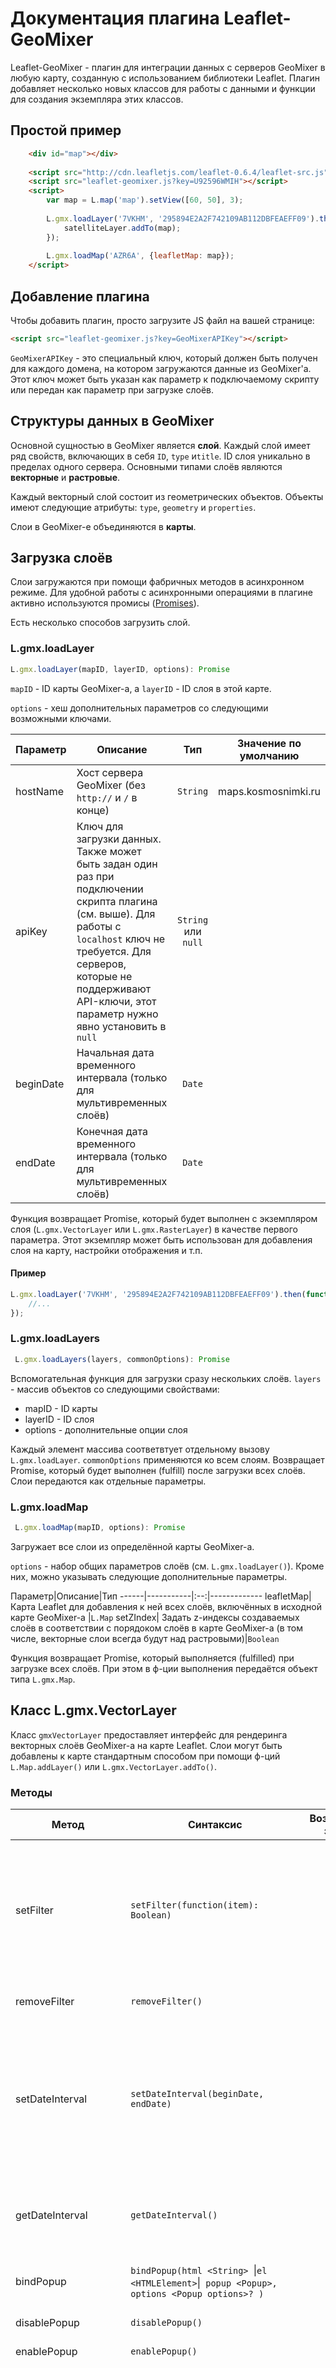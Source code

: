 # Документация плагина Leaflet-GeoMixer

Leaflet-GeoMixer - плагин для интеграции данных с серверов GeoMixer в любую карту, созданную с использованием библиотеки Leaflet. 
Плагин добавляет несколько новых классов для работы с данными и функции для создания экземпляра этих классов.

## Простой пример

```html
	<div id="map"></div>
 
	<script src="http://cdn.leafletjs.com/leaflet-0.6.4/leaflet-src.js"></script>
	<script src="leaflet-geomixer.js?key=U92596WMIH"></script>
	<script>
		var map = L.map('map').setView([60, 50], 3);
		
		L.gmx.loadLayer('7VKHM', '295894E2A2F742109AB112DBFEAEFF09').then(function(satelliteLayer) {
		    satelliteLayer.addTo(map);
		});
		
        L.gmx.loadMap('AZR6A', {leafletMap: map});
	</script>
```

## Добавление плагина

Чтобы добавить плагин, просто загрузите JS файл на вашей странице:

```html
<script src="leaflet-geomixer.js?key=GeoMixerAPIKey"></script>
```

`GeoMixerAPIKey` - это специальный ключ, который должен быть получен для каждого домена, на котором загружаются данные из GeoMixer'а. 
Этот ключ может быть указан как параметр к подключаемому скрипту или передан как параметр при загрузке слоёв.

## Структуры данных в GeoMixer

Основной сущностью в GeoMixer является **слой**. Каждый слой имеет ряд свойств, включающих в себя `ID`, `type` и`title`.
ID слоя уникально в пределах одного сервера. Основными типами слоёв являются **векторные** и **растровые**.

Каждый векторный слой состоит из геометрических объектов. Объекты имеют следующие атрибуты: `type`, `geometry` и `properties`. 

Слои в GeoMixer-е объединяются в **карты**.

## Загрузка слоёв

Слои загружаются при помощи фабричных методов в асинхронном режиме. Для удобной работы с асинхронными операциями в плагине активно используются промисы ([Promises](https://promisesaplus.com/)).

Есть несколько способов загрузить слой.

### L.gmx.loadLayer
```js
L.gmx.loadLayer(mapID, layerID, options): Promise
```

`mapID` - ID карты GeoMixer-а, а `layerID` - ID слоя в этой карте.

`options` - хеш дополнительных параметров со следующими возможными ключами.

Параметр|Описание|Тип|Значение по умолчанию
------|-----------|:--:|-------------
hostName| Хост сервера GeoMixer (без `http://` и `/` в конце)|`String`|maps.kosmosnimki.ru
apiKey|Ключ для загрузки данных. Также может быть задан один раз при подключении скрипта плагина (см. выше). Для работы с `localhost` ключ не требуется. Для серверов, которые не поддерживают API-ключи, этот параметр нужно явно установить в `null`|`String` или `null`|
beginDate|Начальная дата временного интервала (только для мультивременных слоёв)|`Date`|
endDate|Конечная дата временного интервала (только для мультивременных слоёв)|`Date`|

Функция возвращает Promise, который будет выполнен с экземпляром слоя (`L.gmx.VectorLayer` или `L.gmx.RasterLayer`) в качестве первого параметра. Этот экземпляр может быть использован для добавления слоя на карту, настройки отображения и т.п.

#### Пример
```js
L.gmx.loadLayer('7VKHM', '295894E2A2F742109AB112DBFEAEFF09').then(function(satelliteLayer) {
    //...
});
```

### L.gmx.loadLayers
```js
 L.gmx.loadLayers(layers, commonOptions): Promise
```

Вспомогательная функция для загрузки сразу нескольких слоёв. `layers` - массив объектов со следующими свойствами:
  * mapID - ID карты 
  * layerID - ID слоя
  * options - дополнительные опции слоя

Каждый элемент массива соответвтует отдельному вызову `L.gmx.loadLayer`. `commonOptions` применяются ко всем слоям.
Возвращает Promise, который будет выполнен (fulfill) после загрузки всех слоёв. Слои передаются как отдельные параметры.

### L.gmx.loadMap
```js
 L.gmx.loadMap(mapID, options): Promise
```
Загружает все слои из определённой карты GeoMixer-а.

`options` - набор общих параметров слоёв (см. `L.gmx.loadLayer()`). Кроме них, можно указывать следующие дополнительные параметры.

Параметр|Описание|Тип
------|-----------|:--:|-------------
leafletMap| Карта Leaflet для добавления к ней всех слоёв, включённых в исходной карте GeoMixer-а |`L.Map`
setZIndex| Задать z-индексы создаваемых слоёв в соответствии с порядоком слоёв в карте GeoMixer-а (в том числе, векторные слои всегда будут над растровыми)|`Boolean`

Функция возвращает Promise, который выполняется (fulfilled) при загрузке всех слоёв. При этом в ф-ции выполнения передаётся объект типа `L.gmx.Map`.

## Класс L.gmx.VectorLayer

Класс `gmxVectorLayer` предоставляет интерфейс для рендеринга векторных слоёв GeoMixer-а на карте Leaflet.
Слои могут быть добавлены к карте стандартным способом при помощи ф-ций `L.Map.addLayer()` или `L.gmx.VectorLayer.addTo()`.

### Методы
Метод|Синтаксис|Возвращаемое значение|Описание
------|------|:---------:|-----------
setFilter|`setFilter(function(item): Boolean)`|`this`| Установить ф-цию для фильтрации объектов перед рендерингом. Единственный аргумент - ф-ция, которая получает объект из слоя и возвращает булево значение (`false` - отфильтровать)
removeFilter|`removeFilter()`||Удалить ф-цию фильтрации объектов перед рендерингом.
setDateInterval|`setDateInterval(beginDate, endDate)`|`this`|Задаёт временной интервал для мультиврменных слоёв. Только объекты из этого интервала будут показаны на карте. `beginDate` и `endDate` имеют тип `Date`. `beginDate` включается в интервал, `endDate` - исключается.
getDateInterval|`getDateInterval()`|`Object`|Получение временного интервала слоя (возвращает объект с атрибутами dateBegin и dateEnd).
bindPopup|`bindPopup(html <String> `&#124;` el <HTMLElement> `&#124;` popup <Popup>, options <Popup options>? )`|`this`| Подключить обработчик баллунов по клику на объекте слоя.
disablePopup|`disablePopup()`|`this`| Отключить показ баллунов.
enablePopup|`enablePopup()`|`this`| Включить показ баллунов.
addPopupHook|`addPopupHook(key, callback:function(properties, div, node, hooksCount))`|`this`| Включить дополнительную обработку содержимого всплывающей подсказки. Где key - наименование поля в шаблоне балуна. callback(properties, div, node, hooksCount) - функция дополнительной обработки. Параметры: `properties` - атрибуты объекта по которому формируется балун, `div` - ссылка на HTML ноду содержимого балуна, `node` - нода сформированная после замены поля key, если поле в шаблоне не найдено node равно null, `hooksCount` - список встретившихся в шаблоне ключей [key]. (Примечание: вызывается один раз если [key] в шаблоне не найден, либо для каждого встретившегося в шаблоне [key])
removePopupHook|`removePopupHook(key)`|`this`| Отменить дополнительную обработку содержимого всплывающей подсказки. Где key – наименование поля в шаблоне балуна.
getItemBalloon|`getItemBalloon(id <UInt>)`|`<String>`| Получить popup контент для объекта с идентификатором id (если объект не найден или контент для popup не определен возвращается пустая строка).
getPopups|`getPopups(flag <Boolean>)`|`id [] or <Popup>[]`| Получить список открытых popup (при flag = true возвращается массив открытых Popup, по умолчанию список идентификаторов объектов для которых открыты Popup).
addPopup|`addPopup(id <UInt>)`|`this`| Добавить popup для объекта с идентификатором id (если объект не найден popup будет добавлен после отрисовки объекта).
disableFlip|`disableFlip()`|`this`| Установить флаг отмены ротации объектов слоя.
enableFlip|`enableFlip()`|`this`| Удалить флаг отмены ротации объектов слоя.
repaint|`repaint()` ||Перерисовать слой. В отличае от `L.TileLayer.redraw()`, не пересоздаёт тайлы слоя, а лишь перерисовывает их. Работает быстрее и без моргания слоя на экране.
redrawItem|`redrawItem(id <UInt>)` ||Перерисовать объект слоя с идентификатором id.
setRasterHook|`setRasterHook(function(dstCanvas, srcImage, sx, sy, sw, sh, dx, dy, dw, dh, info): Promise)`|`this`|Команда  предназначена для предобработки растров объектов слоя (например раскраска по палитре и т.п.). Единственный аргумент - ф-ция, аргументы функции: `dstCanvas` - результирующий холст растра объекта, `srcImage` - тайл растра объекта полученный с сервера (далее источник), sx , sy, sw, sh - описание прямоугольника пикселов из источника `image`, dx, dy, dw, dh - описание прямоугольника пикселов на результирующем холсте `canvas`, info - дополнительное описание. Функция может возвращать возвращать: `Promise` - будет произведена асинхронная обработка, `undefined` - обработка завершена в синхронном режиме.
removeRasterHook|`removeRasterHook()`|`this`|Удалить функцию обработки растров объектов слоя.
addObserver|`addObserver(<`[Observer options](#observer-options)`>)`|`<`[Observer](#Класс-observer)`>`|Добавление функции отбора объектов слоя по заданным условиям.
removeObserver|`removeObserver(<`[Observer](#Класс-observer)`>)`|`<`[Observer](#Класс-observer)`>`|Удаление обсервера.
getItemProperties|`getItemProperties(attribute[])`|`<Object>`|Преобразование массива атрибутов векторного объекта в Hash.
setStyleHook|`setStyleHook(<Func>)`|`this`|Установка функции переопределения стиля отрисовки объекта. Единственный аргумент - ф-ция, которая принимает объект из слоя и возвращает (`null` - объект не отрисовывать , `<Style object>` - переопределямые свойства стиля отрисовки объекта)
removeStyleHook|`removeStyleHook()`||Удаление функции переопределения стиля отрисовки объекта.
setStyles|`setStyles(<`[StyleFilter](#user-content-stylefilter---объект-стиля-слоя)`>[])`|`this`| Установка массива стилей слоя (Примеры: [setStyleProp.html](http://scanex.github.io/Leaflet-GeoMixer/debug/setStyleProp.html),
getStyles|`getStyles()`|`<`[StyleFilter](#user-content-stylefilter---объект-стиля-слоя)`>[]`| Получение массива стилей слоя (выдаются опции стилей отличающиеся от устанавливаемых по умолчанию).
getStylesByProperties|`getStylesByProperties( <attribute[]>, zoom)`|`styleIndex[]`| Получение массива номеров стилей объекта слоя для заданного зума(первый аргумент это массив атрибутов объекта, второй аргумент zoom по умолчанию = 1).
getIcons|`getIcons(callback<Function>)`|`<`[StyleFilter](#user-content-stylefilter---объект-стиля-слоя)`>[]`| В качестве аргумента callback функция получает массив объектов иконок для каждого из стилей слоя (при наличии `iconURL` для каждого стиля в ключе `image` выдается `<HTMLCanvasElement || HTMLImageElement>`).
setStyle|`setStyle(<`[StyleFilter](#user-content-stylefilter---объект-стиля-слоя)`>, <UInt>num)`|`this`|Изменение существующего стиля - под номером `num` (при отсутствии стиля команда игнорируется).
getStyle|`getStyle(<Number>)`|`<`[StyleFilter](#user-content-stylefilter---объект-стиля-слоя)`>`| Получение стилевого фильтра по его номеру (выдаются опции стилей отличающиеся от устанавливаемых по умолчанию).
setRasterOpacity|`setRasterOpacity(<Float>)`|`this`|Изменение opacity растровых снимков объектов слоя (в дипазоне от `0` до `1`).
setZIndexOffset|`setZIndexOffset(<UInt>)`||Установка `z-index` смещения контейнера слоя(по умолчанию: `0`)
bindClusters|`bindClusters(options <`[Clusters options](#clusters-options---опции-кластеризации)`>? )`|`this`| Подключить кластеризацию слоя. Пример [bindClusters.html](http://ScanEx.github.com/Leaflet-GeoMixer/examples/bindClusters.html).
unbindClusters|`unbindClusters()`|`this`| Отключить кластеризацию слоя.
bindHeatMap|`bindHeatMap(options <`[HeatMap options](#heatmap-options---опции-heatmap)`>? )`|`this`| Подключить HeatMap слоя. Пример [bindHeatMap.html](http://ScanEx.github.com/Leaflet-GeoMixer/examples/bindHeatMap.html).
unbindHeatMap|`unbindHeatMap()`|`this`| Отключить HeatMap слоя.
bindWMS|`bindWMS(options <`[TileLayer.WMS options](http://leafletjs.com/reference.html#tilelayer-wms-options)`>? )`|`this`| Подключить отображение WMS слоя.
unbindWMS|`unbindWMS()`|`this`| Отключить отображение WMS слоя.
addClipPolygon|`addClipPolygon(<`[L.Polygon](http://leafletjs.com/reference.html#polygon) or [L.GeoJSON](http://leafletjs.com/reference.html#geojson)`>)`|`this`| Добавить полигон обрезки данных слоя.
removeClipPolygon|`removeClipPolygon(<`[L.Polygon](http://leafletjs.com/reference.html#polygon) or [L.GeoJSON](http://leafletjs.com/reference.html#geojson)`>)`|`this`| Удалить полигон обрезки данных слоя.

#### Примечания

*     Управление отображением слоя по zoom осуществляется при помощи задания MinZoom, MaxZoom в [StyleFilter](#user-content-stylefilter---объект-стиля-слоя) команд установки стилями setStyles, setStyle. (Не используйте прямое изменение minZoom, maxZoom в опциях слоя)

#### Events

| Type | Property | Description
| --- | --- |:---
| click | `<Event>` | click на объекте векторного слоя
| dblclick | `<Event>` | dblclick на объекте векторного слоя
| mousedown | `<Event>` | mousedown на объекте векторного слоя
| mouseup | `<Event>` | mouseup на объекте векторного слоя
| mousemove | `<Event>` | mousemove на объекте векторного слоя
| mouseover | `<Event>` | mouseover на объекте векторного слоя
| mouseout | `<Event>` | mouseout на объекте векторного слоя
| contextmenu | `<Event>` | contextmenu на объекте векторного слоя
| stylechange | `<Event>` | произошло изменение в стилях слоя
| versionchange | `<Event>` | произошло изменение версии слоя
| popupopen | `<PopupEvent>` | происходит при открытии Popup.
| popupclose | `<PopupEvent>` | происходит при закрытии Popup.

###Event object

Расширяет [Leaflet Event](http://leafletjs.com/reference.html#event-objects)

Свойство|Тип|Описание
------|:---------:|-----------
gmx.id|`<UInt>`| Идентификатор объекта.
gmx.target|`<`[VectorTile item](#vectortile-item)`>`| Объект векторного слоя на котором произошло событие.
gmx.layer|`<`[L.gmx.VectorLayer](#Класс-lgmxvectorlayer)`>`| Слой которому принадлежит `gmx.target`.

###PopupEvent object

Расширяет [Leaflet PopupEvent](http://leafletjs.com/reference.html#popup-event)

Свойство|Тип|Описание
------|:---------:|-----------
gmx.id|`<UInt>`| Идентификатор объекта.
gmx.properties|`<Object>`| Свойства объекта векторного слоя на котором произошло событие.
gmx.templateBalloon|`<String>`| Шаблон балуна.
gmx.summary|`<String>`| Итоговая строка балуна.
gmx.latlng|`<LatLng>`| Координаты балуна.

###VectorTile item

Свойство|Тип|Описание
------|:---------:|-----------
id|`<UInt>`| Идентификатор объекта.
properties|`<attribute[]>`| Массив атрибутов (первый элемент - id объекта, последний - геометрия части объекта).
dataOption|`<Object>`| Дополнительная информация.
item|`<Object>`| Дополнительная информация объекта.

## StyleFilter - объект стиля слоя

      // массив стилевых фильтров слоя (по умолчанию: '[стилевой фильтр по умолчанию]')  
        {  
           'MinZoom': <Uint>                 // мин. zoom (по умолчанию: `1`)
           ,'MaxZoom': <Uint>                // макс.zoom (по умолчанию: `21`)
           ,'Filter': <SQL string>           // SQL выражение стиля (по умолчанию: `` без фильтрации)
           ,'Balloon': <String>              // Шаблон балуна (поля атрибутов объектов заключаются в квадратные скобки)
           ,'DisableBalloonOnMouseMove': <Boolean>   // отключение балунов по наведению (по умолчанию: `true`)  
           ,'DisableBalloonOnClick': <Boolean>   // отключение балунов при `click` (по умолчанию: `false`)  
           ,'RenderStyle': <Style object>    // стиль (Тип данных Style)  
           ,'HoverStyle': <Style object>     // hover стиль (Тип данных Style)  
        }

### SQL string - строка отбора объектов

Применяется в фильтрах и стилях.

Допускаются следующие простейшие операции: `=`,  `>`, `<`, `>=`, `<=`, `LIKE`, `IN`, `OR`

Поля атрибутов объектов заключаются в квадратные скобки.
Строковые константы заключаются в одинарные кавычки.

Примеры выражений:

        [sceneid] = 'irk1-e2346192'
        [sceneid] LIKE 'irk1-e23461%'
        [sceneid] = 'irk1-e2346192'
        [ogc_fid] IN (13, 12, 18)
        [ogc_fid] > 12 OR [ogc_fid] < 6

### Style object - объект стиля
    {
        iconUrl: <String>,              // marker.image - URL иконки маркера
        iconAngle : <Float>,            // marker.angle - угол поворота маркера (по умолчанию: 0)
        iconSize: <UInt|Expression>,    // размер иконки - зависит от marker.size
        iconScale: <Float>,             // масштабирование маркера (по умолчанию: 1) - marker.scale
        iconMinScale: <Float>,          // минимальный scale (по умолчанию: 0.01) - marker.minScale
        iconMaxScale: <Float>,          // максимальный scale (по умолчанию: 1000) - marker.maxScale
        iconCircle: <Boolean>,          // Отображение круга (по умолчанию: false) - marker.circle
        iconCenter: <Boolean>,          // marker.center - флаг центрирования маркера (по умолчанию: true)
        iconAnchor: [<UInt>, <UInt>],   // marker.dx, marker.dy - смещение X,Y
        iconColor  : <UInt>,            // marker.color - замена цвета 0xff00ff на color в маркере (по умолчанию: 0xff00ff)

        stroke: <Boolean>,              // признак отрисовки границы объекта - наличие outline
        color:  <UInt|Expression>,      // цвет границы объекта (по умолчанию: 0) - outline.color
        weight: <UInt>,                 // ширина линии границ объекта (по умолчанию: 0) - outline.thickness
        opacity: <Float>,               // opacity линии границ объекта (от 0.0 до 1.0 по умолчанию: 1) - outline.opacity (от 0 до 100)
        dashArray: <String>,            // описание пунктирной линии [dash pattern](https://developer.mozilla.org/en/SVG/Attribute/stroke-dasharray) (по умолчанию: null) - зависит от outline.dashes 

        fillColor: <UInt|Expression>,   // цвет заполнения (по умолчанию: 0) - fill.color
        fillOpacity: <Float>,           // opacity заполнения объекта (от 0.0 до 1.0 по умолчанию: 1) - fill.opacity (от 0 до 100)
        fillIconUrl: <String>,          // URL BitMap которое берется в качестве подложки заполнения (по умолчанию: '') - fill.image 
        fillPattern: {                  // fill.pattern
                colors: <UInt>[]        // массив цветов в формате UInt|Expression (по умолчанию: [])
                style: String,          // могут быть заданны строки (horizontal, vertical, diagonal1, diagonal2, circle, cross)
                                                        (по умолчанию: 'horizontal')
                width: <UInt>,          // ширина каждого цвета в пикселах (по умолчанию: 8)
                step: <UInt>            // отступ в пикселах после каждого цвета (для circle от края)
        },
        fillRadialGradient: {                // fill.radialGradient
                x1: <UInt|Expression>     // сдвиг по оси X центра первой окружности; (по умолчанию: 0)
                y1: <UInt|Expression>     // сдвиг по оси Y центра первой окружности; (по умолчанию: 0)
                r1: <UInt|Expression>     // радиус первой окружности; (по умолчанию: 0)
                x2: <UInt|Expression>     // сдвиг по оси X центра второй окружности; (по умолчанию: 0)
                y2: <UInt|Expression>     // сдвиг по оси Y центра второй окружности; (по умолчанию: 0)
                r2: <UInt|Expression>     // радиус второй окружности; (по умолчанию: 0)
                colorStop: [[position, color, opacity]...]     // массив стоп цветов объекта градиента
                  // position — положение цвета в градиенте. Значение должно быть в диапазоне 0.0 (начало) до 1.0 (конец);
                  // color — код цвета или формула.
                  // opacity — прозрачность
                    (по умолчанию: addColorStop = [[0, 0xFF0000,0.5], [1, 0xFFFFFF,1]])
        },
        fillLinearGradient: {              // fill.linearGradient
                x1: <UInt|Expression>     // сдвиг по оси X начальной точки (по умолчанию: 0)
                y1: <UInt|Expression>     // сдвиг по оси Y начальной точки (по умолчанию: 0)
                x2: <UInt|Expression>     // сдвиг по оси X конечной точки (по умолчанию: 0)
                y2: <UInt|Expression>     // сдвиг по оси Y конечной точки (по умолчанию: 0)
                colorStop: [[position, color, opacity]...]     // массив стоп цветов объекта градиента
                  // position — положение цвета в градиенте. Значение должно быть в диапазоне 0.0 (начало) до 1.0 (конец);
                  // color — код цвета или формула.
                  // opacity — прозрачность
                    (по умолчанию: addColorStop = [[0, 0xFF0000,100], [1, 0xFFFFFF,100]])
        },

        labelTemplate: <String>,         // Шаблон текста метки, поля заключаются в квадратные скобки (по умолчанию: '')
        labelField: <String>,            // текст метки брать из атрибута объекта (по умолчанию: '') - label.field
        labelColor: <UInt>,              // цвет текстовой метки (по умолчанию: 0) - label.color
        labelHaloColor: <UInt>,          // цвет Glow вокруг метки (по умолчанию: -1) - label.haloColor
        labelFontSize: <UInt>,           // FontSize метки  (по умолчанию: 0) - label.size
        labelSpacing: <UInt>,            // растояние между символами (по умолчанию: 0) - label.spacing
        labelAlign: <String>,            // выравнивание могут быть заданны строки (left, right, center) (по умолчанию: left) - только для точечных объектов
        labelAnchor: [<UInt>, <UInt>],   // смещение label X,Y - зависит от label.dx, label.dy, label.align - только для точечных объектов
    }

**Expression** - строка арифметического выражения результатом которой должно быть число (**Float**)
В выражении допускаются следующие опреации (+ - * /)
В квадратных скобках могут указываться имена атрибутов визуализируемого объекта.

### Порядок применения стилей к геометрии
**Point**

*     Если есть `iconUrl`(и данный image доступен), рисуем иконку, используя стили
*     Иначе если есть radialGradient- рисуем круг заполненный радиальным градиентом
*     Иначе, если оба атрибута в массиве `iconSize` > 0, рисуем квадратик(???) заданного размера используя атрибуты для границ и заполнения объекта.
*     Иначе ничего не рисуем

**Line**

*     Если есть `iconUrl`, рисуем иконку в центре bounds объекта, используя стили
*     Иначе, рисуем линию, используя атрибуты для границ объекта.

**Polygon**

*     Если есть `iconUrl`, рисуем иконку в центре  bounds объекта, используя стили
*     Рисуем границы полигона, используя атрибуты для границ объекта.
*     Примененяем стили заполнения (атрибуты с префиксом `fill`)

**Применение стиля заполнения**

*     Если есть `fillImage` (и данный image доступен) – background полигона заполняется данным image
*     Иначе если есть `fillPattern` – background полигона заполняется сгенерированным по данному pattern bitmap
*     Иначе если есть `fillLinearGradient` - заполняем линейным градиентом
*     Иначе если есть `fillColor` – background полигона заполняется используя fillColor, fillOpacity
*     Иначе заполнения нет


### HeatMap options - опции heatmap

HeatMap производится через плагин [Leaflet.heat](https://github.com/Leaflet/Leaflet.heat)
В качестве опций можно применять все стандартные опции плагина [Leaflet.heat-options](https://github.com/Leaflet/Leaflet.heat#lheatlayerlatlngs-options).
Ниже представлен список дополнительный опций включенных в плагин HeatMap.

Параметр|Тип|Значение по умолчанию|Описание
------|:--:|:------:|:-----------
maxHeatMapZoom|`<Number>`|`6`| Максимальный zoom на котором включен HeatMap слоя. (На всех zoom > maxZoom слой будет ображаться без HeatMap).
intensityField|`<String>`|   | Наименование атрибута значение которого используется для расчета [интенсивности точки](https://github.com/Leaflet/Leaflet.heat#lheatlayerlatlngs-options).
intensityScale|`<Number|Function>`|`1`| Множитель используемый при расчете интенсивности точки.

### Clusters options - опции кластеризации

Кластеризация производится через плагин [Leaflet.markercluster](https://github.com/Leaflet/Leaflet.markercluster)
Ниже представлен список дополнительный опций включенных в плагин кластеризации.

Параметр|Тип|Значение по умолчанию|Описание
------|:--:|:------:|:-----------
maxZoom|`<Number>`|`6`| Максимальный zoom на котором включена кластеризация слоя. (На всех zoom > maxZoom слой будет ображаться без кластеризации).
showCoverageOnHover|`<Boolean>`|`false`| Показ контуров кластеров по наведению мыши по умолчанию отключен.
clusterclick|`<Function|Boolean>`|| Установка обработчика `click` на кластере. При `true` - устанавливается обработчик показа членов кластера(с отключением опции zoomToBoundsOnClick).
clusterIconOptions|`<`[СlusterIcon options](#Сlustericon-options)`>`|| Переопределение иконок кластеров (по умолчанию кластеры отображаются стандартными средствами плагина).
notClusteredIcon|`<`[L.Icon](http://leafletjs.com/reference.html#icon)`>`|| Иконка для объектов не попавших в кластеры (по умолчанию применяются иконки объектов по соответствующим стилям слоя).

### СlusterIcon options

Параметр|Тип|Значение по умолчанию|Описание
------|:--:|:------:|:-----------
radialGradient|`<`[RadialGradient options](#radialgradient-options)`>`|| Описание иконки радиального градиента.
text|`<Text options>`|| Высвечивать колич.объектов в кластере(стиль по умолчанию { stroke: 'black', strokeWidth: 1, fill: 'white' }).

### RadialGradient options

Параметр|Тип|Значение по умолчанию|Описание
------|:--:|:------:|:-----------
radiusFunc|`<Function>`|| Функция возвращающая радиус иконки кластера в пикселях - аргументом является количество объектов в кластере.
colorStop|`<Array>`|| Массив стоп цветов объекта градиента (аналогично [colorStop](#style-object---объект-стиля) в описании стилей fillRadialGradient).

## Класс Observer

Объект возвращаемый методом `addObserver` слоя `L.gmx.VectorLayer`.

### Методы
Метод|Синтаксис|Возвращаемое значение|Описание
------|------|:---------:|-----------
setBounds|`setBounds(<`[L.LatLngBounds](http://leafletjs.com/reference.html#latlngbounds)`>)`|`this`| Изменить прямоугольник отслеживания объектов.
setDateInterval|`setDateInterval(beginDate, endDate)`|`this`|Изменить временной интервал.
deactivate|`deactivate()`|`this`|Отключение активности обсервера.
activate|`activate()`|`this`|Включение активности обсервера.
isActive|`isActive()`|`Boolean`|Получить флаг активности обсервера (по умолчанию `true`).

### Observer options
Параметр|Тип|Значение по умолчанию|Описание
------|:--:|:------:|:-----------
type|`<String>`|`update`|Тип обсервера. Возможные значения (`update` - передача изменений, `resend` - передача всех объектов)
bounds|`<`[L.LatLngBounds](http://leafletjs.com/reference.html#latlngbounds)`>`|Весь мир| Прямоугольник отслеживания объектов.
dateInterval|`<Date[]>`|`null`| Временной интервал - массив из 2-х элементов [Начальная дата, Конечная дата]. (Для не мультивременных слоев `null`).
filters|`<String[]>`|`[]`| Массив идентификаторов фильтров применяемых в обсервере (на данный момент только `userFilter` предварительно воспользовавшись методом слоя `setFilter`).
active|`<Boolean>`|`true`| Является ли обсервер активным
callback|`Func(`[Observer data](#observer-data)`)`||Производится отбор объектов по заданным условиям: `bounds`, `dateInterval` и `filters`.

### Observer data
Параметр|Тип|Значение по умолчанию|Описание
------|:--:|:------:|:-----------
count|`<UInt>`|`0`|Количество объектов отобранных по условиям отбора объектов указанным в обсервере.
added|`<`[VectorTile item](#vectortile-item)`[]>`|[]|Массив объектов (при `type="update"` только объекты ранее не удовлетворявшие условиям отбора).
removed|`<`[VectorTile item](#vectortile-item)`[]>`|null|Массив удаляемых объектов т.е. переставших удовлетворять условиям отбора(при `type="resend"` атрибут отсутствует).

### VectorTile item
Объекты векторного слоя получаемые с сервера разбиты по тайлам - части геометрии выходящие за пределы тайлов заменяются отрезками по границам тайла.

Параметр|Тип|Описание
------|:--:|:-----------
id|`<UInt>`|Идентификатор объекта.
properties|`<attribute[]>`|Массив атрибутов (первый элемент - id объекта, последний - геометрия части объекта).
dataOption|`<Object>`|Дополнительная информация.
item|`<Object>`|Дополнительная информация объекта.

## Класс L.gmx.RasterLayer

Класс `L.gmx.RasterLayer` рисует на карте растровые слои из GeoMixer-а.

Method|Syntax|Return type|Description
------|------|:---------:|-----------
addTo|`addTo(map)`|`this`|Добавить слой на карту. Аргумент `map` имеет тип `L.Map`.

## Класс L.gmx.Map
Класс `L.gmx.Map` используется для работы с картой (как с набором слоёв). Он включает ряд свойств для итерирования и поиска слоёв из карты.

###Свойства

Свойство|Тип|Описание
------|:---------:|-----------
layers|`L.gmx.VectorLayer[]` или `L.gmx.RasterLayer[]`| Массив всех слоёв из карты GeoMixer-а
layersByID|Object| Хеш слоёв с ID слоя в качестве ключа хеша
layersByTitle|Object| Хеш слоёв с заголовком (title) слоя в качестве ключа хеша

## Дополнительные свойства L.Map.options используемые плагинами

Параметр|Тип|Значение по умолчанию|Описание
------|:---------:|:-------|-----------
distanceUnit|`<String>`|| Возможные значения `m` - метры, `km` - километры, `nm` - морские мили, `auto` (по умолчанию `auto` - автоматически выбирать в зависимости от значений)
squareUnit|`<String>`|| Возможные значения `m2` - кв.метры, `km2` - кв.километры, `ha` - гектары, `auto` (по умолчанию `auto` - автоматически выбирать в зависимости от значений)
maxPopupCount|`<Number>`|| Максимальное количество popup элементов на карте (по умолчанию `1`)

